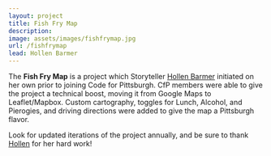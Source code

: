```yaml
---
layout: project
title: Fish Fry Map
description: 
image: assets/images/fishfrymap.jpg
url: /fishfrymap
lead: Hollen Barmer
---
```


The **Fish Fry Map** is a project which Storyteller [Hollen Barmer](https://twitter.com/hollenbarmer) initiated on her own prior to joining Code for Pittsburgh. CfP members were able to give the project a technical boost, moving it from Google Maps to Leaflet/Mapbox. Custom cartography, toggles for Lunch, Alcohol, and Pierogies, and driving directions were added to give the map a Pittsburgh flavor.

Look for updated iterations of the project annually, and be sure to thank [Hollen](https://twitter.com/hollenbarmer) for her hard work!